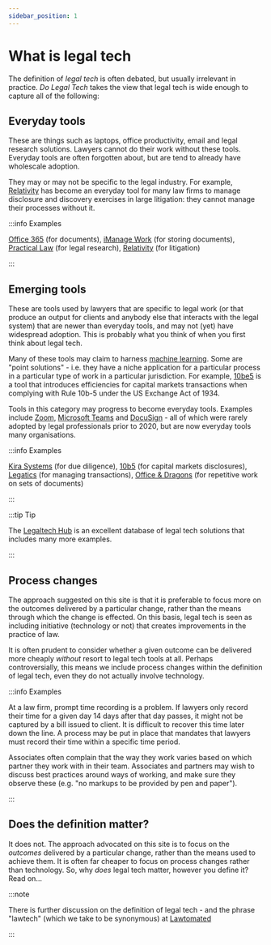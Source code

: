 ```yaml
---
sidebar_position: 1
---
```


# What is legal tech

The definition of <em>legal tech</em> is often debated, but usually irrelevant in practice. <em>Do Legal Tech</em> takes the view that legal tech is wide enough to capture all of the following:

## Everyday tools

These are things such as laptops, office productivity, email and legal research solutions. Lawyers cannot do their work without these tools. Everyday tools are often forgotten about, but are tend to already have wholescale adoption.

They may or may not be specific to the legal industry. For example, [Relativity](https://www.relativity.com/) has become an everyday tool for many law firms to manage disclosure and discovery exercises in large litigation: they cannot manage their processes without it.


:::info Examples

[Office 365](https://www.office.com/) (for documents), [iManage Work](https://imanage.com/products/work/) (for storing documents), [Practical Law](http://www.practicallaw.com/) (for legal research), [Relativity](https://www.relativity.com) (for litigation)

:::


## Emerging tools

These are tools used by lawyers that are specific to legal work (or that produce an output for clients and anybody else that interacts with the legal system) that are newer than everyday tools, and may not (yet) have widespread adoption. This is probably what you think of when you first think about legal tech.

Many of these tools  may claim to harness [machine learning](./02-tech-concepts/artificial-intelligence). Some are "point solutions" - i.e. they have a niche application for a particular process in a particular type of work in a particular jurisdiction. For example, [10be5](https://10be5.com/) is a tool that introduces efficiencies for capital markets transactions when complying with Rule 10b-5 under the US Exchange Act of 1934.

Tools in this category may progress to become everyday tools. Examples include [Zoom](https://zoom.us/), [Microsoft Teams](https://teams.microsoft.com) and [DocuSign](https://docusign.com) - all of which were rarely adopted by legal professionals prior to 2020, but are now everyday tools many organisations.

:::info Examples

[Kira Systems](https://kirasystems.com/) (for due diligence), [10b5](https://10be5.com) (for capital markets disclosures), [Legatics](https://www.legatics.com/) (for managing transactions), [Office & Dragons](https://www.officeanddragons.com/) (for repetitive work on sets of documents)

:::

:::tip Tip

The [Legaltech Hub](https://www.legaltechnologyhub.com/) is an excellent database of legal tech solutions that includes many more examples.

:::


## Process changes

The approach suggested on this site is that it is preferable to focus more on the outcomes delivered by a particular change, rather than the means through which the change is effected. On this basis, legal tech is seen as including initiative (technology or not) that creates improvements in the practice of law.

It is often prudent to consider whether a given outcome can be delivered more cheaply *without* resort to legal tech tools at all. Perhaps controversially, this means we include process changes within the definition of legal tech, even they do not actually involve technology.

:::info Examples

At a law firm, prompt time recording is a problem. If lawyers only record their time for a given day 14 days after that day passes, it might not be captured by a bill issued to client. It is difficult to recover this time later down the line. A process may be put in place that mandates that lawyers must record their time within a specific time period.

Associates often complain that the way they work varies based on which partner they work with in their team. Associates and partners may wish to discuss best practices around ways of working, and make sure they observe these (e.g. "no markups to be provided by pen and paper").

:::

## Does the definition matter?

It does not. The approach advocated on this site is to focus on the *outcomes* delivered by a particular change, rather than the means used to achieve them. It is often far cheaper to focus on process changes rather than technology. So, why *does* legal tech matter, however you define it? Read on...

:::note

There is further discussion on the definition of legal tech - and the phrase "lawtech" (which we take to be synonymous) at [Lawtomated](https://lawtomated.com/legaltech-vs-lawtech-what-is-the-difference-between-legaltech-and-lawtech-is-there-one-and-does-it-matter/)

:::
